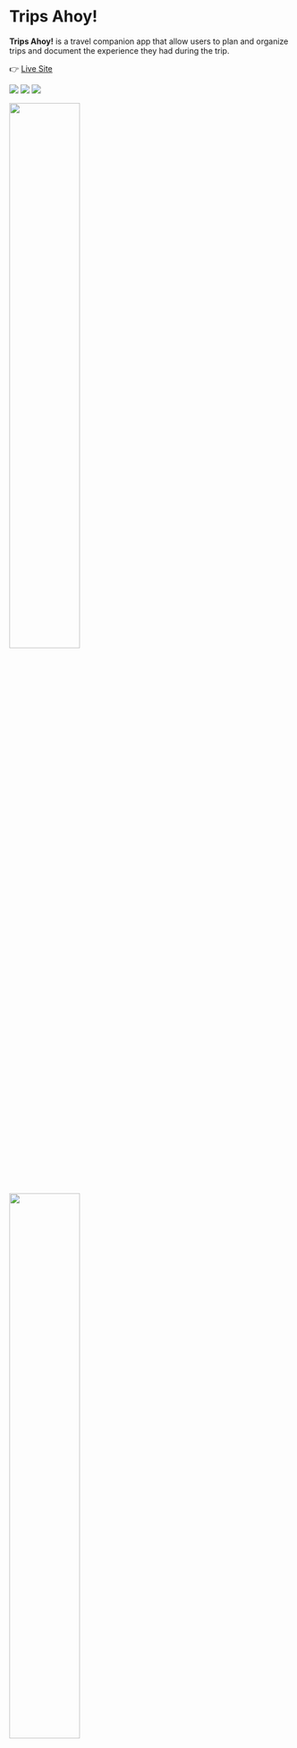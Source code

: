 
# Trips Ahoy! 
<strong>Trips Ahoy!</strong> is a travel companion app that allow users to plan and organize trips and document the experience they had during the trip.

👉 [Live Site](https://ikeronx.github.io/trips_ahoy/) 

 <img src="https://64.media.tumblr.com/8aaf5f9d0b283649e3c9e0c1c20fc94e/7a304604733b3e51-8b/s1280x1920/f4158e9fb0c160341dd4236d9a4d7b20778dc7e3.pnj" target="_blank"/>

<img src="https://64.media.tumblr.com/0da788c090ddb6dac0053a31d8d62cb2/7a304604733b3e51-eb/s1280x1920/f2968a24cfa0bf489ba3313a0a952cf270e157f7.pnj" target="_blank"/>

<img src="https://64.media.tumblr.com/7bb70c21ed770be463f7dcab004f2428/7a304604733b3e51-23/s1280x1920/c8ef2f6a727210718014788786062a2c71f42937.pnj" target="_blank"/>

<p float="left"  >
  <img align="top" src="https://64.media.tumblr.com/8dae75ce7556aa4302520e2456e63dec/7a304604733b3e51-7f/s2048x3072/2bb0d169d276cd05a9a30b308c58edd78d8e0ff0.pnj" width="50%" />
  <img align="top" src="https://64.media.tumblr.com/c9ff97afa4eba4a9d2d3c8ff800896be/7a304604733b3e51-73/s2048x3072/ee2179692ae6564176bf2344f998f7e2fe976ecf.pnj" width="50%" /> 
</p>

<!-- <img align="left" src="https://64.media.tumblr.com/8dae75ce7556aa4302520e2456e63dec/7a304604733b3e51-7f/s2048x3072/2bb0d169d276cd05a9a30b308c58edd78d8e0ff0.pnj" width=400px target="_blank"/>
<img align="right" src="https://64.media.tumblr.com/c9ff97afa4eba4a9d2d3c8ff800896be/7a304604733b3e51-73/s2048x3072/ee2179692ae6564176bf2344f998f7e2fe976ecf.pnj" width=400px target="_blank"/> -->
